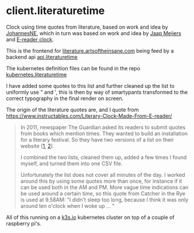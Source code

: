 # client.literaturetime

Clock using time quotes from literature, based on work and idea by [JohannesNE](https://github.com/JohannesNE/literature-clock), which in turn was based on work and idea by [Jaap Meijers](http://www.eerlijkemedia.nl/) and [E-reader clock](https://www.instructables.com/id/Literary-Clock-Made-From-E-reader/).

This is the frontend for [literature.artsoftheinsane.com](https://literature.artsoftheinsane.com) being feed by a backend api [api.literaturetime](https://github.com/blomma/api.literaturetime)

The kubernetes definition files can be found in the repo [kubernetes.literaturetime](https://github.com/blomma/kubernetes.literaturetime)

I have added some quotes to this list and further cleaned up the list to uniformly use " and ', this is then by way of smartypants transformed to the correct typography in the final render on screen.

The origin of the literature quotes are, and I quote from https://www.instructables.com/Literary-Clock-Made-From-E-reader/

> In 2011, newspaper The Guardian asked its readers to submit quotes from books which mention times. They wanted to build an installation for a literary festival. So they have two versions of a list on their website ([1](https://www.theguardian.com/books/table/2011/apr/21/literary-clock?CMP=twt_gu), [2](https://www.guardian.co.uk/books/booksblog/2011/apr/15/christian-marclay-the-clock-literature)).
>
> I combined the two lists, cleaned them up, added a few times I found myself, and turned them into one CSV file.
>
> Unfortunately the list does not cover all minutes of the day. I worked around this by using some quotes more than once, for instance if it can be used both in the AM and PM. More vague time indications can be used around a certain time, so this quote from Catcher in the Rye is used at 9.58AM: "I didn't sleep too long, because I think it was only around ten o'clock when I woke up ... "

All of this running on a [k3s.io](https://k3s.io) kubernetes cluster on top of a couple of raspberry pi's.
